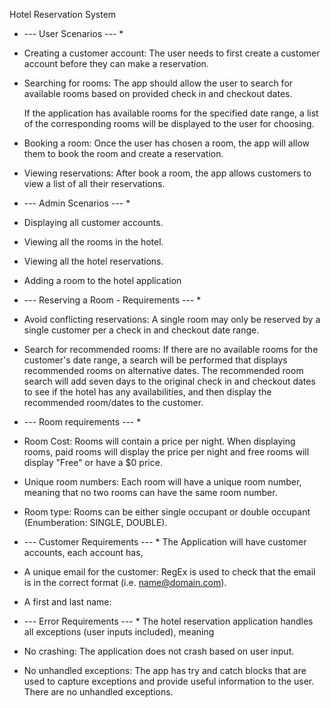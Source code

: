 

Hotel Reservation System

* --- User Scenarios --- *
* Creating a customer account: 
  The user needs to first create a customer account 
  before they can make a reservation.
  
* Searching for rooms: 
  The app should allow the user to search for available rooms
  based on provided check in and checkout dates. 
  
  If the application has available rooms for the specified date
  range, a list of the corresponding rooms will be displayed to
  the user for choosing.
  
* Booking a room: 
  Once the user has chosen a room, the app will allow them to
  book the room and create a reservation.
  
* Viewing reservations: 
  After book a room, the app allows customers to view a list
  of all their reservations.
  

* --- Admin Scenarios --- *
* Displaying all customer accounts.
* Viewing all the rooms in the hotel.
* Viewing all the hotel reservations.
* Adding a room to the hotel application


* --- Reserving a Room - Requirements --- *
* Avoid conflicting reservations: 
  A single room may only be reserved by a single customer per
  a check in and checkout date range. 
  
* Search for recommended rooms:
  If there are no available rooms for the customer's date
  range, a search will be performed that displays recommended
  rooms on alternative dates.  The recommended room search 
  will add seven days to the original check in and checkout
  dates to see if the hotel has any availabilities, and then
  display the recommended room/dates to the customer. 
  
* --- Room requirements --- *
* Room Cost:
  Rooms will contain a price per night. When displaying rooms, 
  paid rooms will display the price per night and free rooms
  will display "Free" or have a $0 price. 
  
* Unique room numbers:
  Each room will have a unique room number, meaning that no
  two rooms can have the same room number.
  
* Room type: 
  Rooms can be either single occupant or double occupant
  (Enumberation: SINGLE, DOUBLE).
  

* --- Customer Requirements --- *
  The Application will have customer accounts, 
  each account has,
  
* A unique email for the customer:
  RegEx is used to check that the email is in the correct 
  format (i.e. name@domain.com).
  
* A first and last name:


* --- Error Requirements --- * 
  The hotel reservation application handles all exceptions
  (user inputs included), meaning
  
* No crashing: 
  The application does not crash based on user input.
  
* No unhandled exceptions:
  The app has try and catch blocks that are used to capture
  exceptions and provide useful information to the user.
  There are no unhandled exceptions.
  
  


    
    